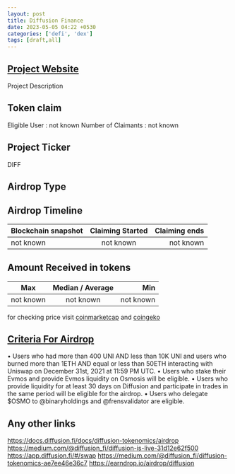```yaml
---
layout: post
title: Diffusion Finance
date: 2023-05-05 04:22 +0530
categories: ['defi', 'dex']
tags: [draft,all]
---
```





## [Project Website](https://diffusion.fi/)

 Project Description

## Token claim

Eligible User : not known
Number of Claimants : not known

## Project Ticker

DIFF

## Airdrop Type

## Airdrop Timeline

| Blockchain snapshot     | Claiming Started           | Claiming ends    |
| ----------------------- |:--------------------------:| ----------------:|
|       not known         |        not known           |   not known      |

## Amount Received in tokens

| Max        |    Median / Average  |       Min    |
| ---------- |:--------------------:| ------------:|
| not known  |     not known        |  not known   |

for checking price visit [coinmarketcap](https://coinmarketcap.com/currencies/) and [coingeko](https://www.coingecko.com/en/coins/)

## [Criteria For Airdrop](link)

• Users who had more than 400 UNI AND less than 10K UNI and users who burned more than 1ETH AND equal or less than 50ETH interacting with Uniswap on December 31st, 2021 at 11:59 PM UTC.
• Users who stake their Evmos and provide Evmos liquidity on Osmosis will be eligible.
• Users who provide liquidity for at least 30 days on Diffusion and participate in trades in the same period will be eligible for the airdrop.
• Users who delegate $OSMO to @binaryholdings and @frensvalidator are eligible.

## Any other links

<https://docs.diffusion.fi/docs/diffusion-tokenomics/airdrop>
<https://medium.com/@diffusion_fi/diffusion-is-live-31d12e62f500>
<https://app.diffusion.fi/#/swap>
<https://medium.com/@diffusion_fi/diffusion-tokenomics-ae7ee46e36c7>
<https://earndrop.io/airdrop/diffusion>
